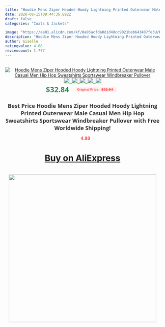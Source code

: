 ```yaml
---
title: "Hoodie Mens Ziper Hooded Hoody Lightning Printed Outerwear Male Casual Men Hip Hop Sweatshirts Sportswear Windbreaker Pullover"
date: 2020-08-15T09:44:36.892Z
draft: false
categories: "Coats & Jackets"

image: "https://ae01.alicdn.com/kf/Ha05acfda0d1d40cc9021beb643407fe3U/Hoodie-Mens-Ziper-Hooded-Hoody-Lightning-Printed-Outerwear-Male-Casual-Men-Hip-Hop-Sweatshirts-Sportswear-Windbreaker.jpg"
description: "Hoodie Mens Ziper Hooded Hoody Lightning Printed Outerwear Male Casual Men Hip Hop Sweatshirts Sportswear Windbreaker Pullover"
author: Giselle
ratingvalue: 4.88
reviewcount: 1.777
---
```

<br>
<div style="text-align: center;">
<a href="https://s.click.aliexpress.com/e/_ATAD7B" target="_blank" rel="nofollow noopener noreferrer"><img alt="Hoodie Mens Ziper Hooded Hoody Lightning Printed Outerwear Male Casual Men Hip Hop Sweatshirts Sportswear Windbreaker Pullover" class="magnifier-image" src="https://ae01.alicdn.com/kf/Ha05acfda0d1d40cc9021beb643407fe3U/Hoodie-Mens-Ziper-Hooded-Hoody-Lightning-Printed-Outerwear-Male-Casual-Men-Hip-Hop-Sweatshirts-Sportswear-Windbreaker.jpg_640x640.jpg">
<br>
<img style="border:1px solid salmon" src="https://ae01.alicdn.com/kf/Ha05acfda0d1d40cc9021beb643407fe3U/Hoodie-Mens-Ziper-Hooded-Hoody-Lightning-Printed-Outerwear-Male-Casual-Men-Hip-Hop-Sweatshirts-Sportswear-Windbreaker.jpg_120x120.jpg">&nbsp;&nbsp;<img style="border:1px solid salmon" src="https://ae01.alicdn.com/kf/Hd40507b0aa0e4ae8ac8cd1c3c4a8f397H/Hoodie-Mens-Ziper-Hooded-Hoody-Lightning-Printed-Outerwear-Male-Casual-Men-Hip-Hop-Sweatshirts-Sportswear-Windbreaker.jpg_120x120.jpg">&nbsp;&nbsp;<img style="border:1px solid salmon" src="https://ae01.alicdn.com/kf/H0d2235cc956e41bcaae1c34d27fafac7T/Hoodie-Mens-Ziper-Hooded-Hoody-Lightning-Printed-Outerwear-Male-Casual-Men-Hip-Hop-Sweatshirts-Sportswear-Windbreaker.jpg_120x120.jpg">&nbsp;&nbsp;<img style="border:1px solid salmon" src="https://ae01.alicdn.com/kf/H17c13239322b41f1b796a576ed21a81ft/Hoodie-Mens-Ziper-Hooded-Hoody-Lightning-Printed-Outerwear-Male-Casual-Men-Hip-Hop-Sweatshirts-Sportswear-Windbreaker.jpg_120x120.jpg">&nbsp;&nbsp;<img style="border:1px solid salmon" src="https://ae01.alicdn.com/kf/Hef5388f6d93646ac81605f5a579ae85bZ/Hoodie-Mens-Ziper-Hooded-Hoody-Lightning-Printed-Outerwear-Male-Casual-Men-Hip-Hop-Sweatshirts-Sportswear-Windbreaker.jpg_120x120.jpg"></a></div><br0>
<div style="text-align: center;"><span style="background-color: white; border: 0px; box-sizing: border-box; color: seagreen; display: inline-block; font-family: &quot;open sans&quot; , &quot;arial&quot; , &quot;helvetica&quot; , sans-serif , &quot;heiti&quot;; font-size: 24px; font-stretch: inherit; font-weight: 700; line-height: inherit; margin: 0px 10px 0px 0px; padding: 0px; vertical-align: middle;">$32.84 </span>
<span style="background: rgb(255 , 241 , 241); border-radius: 3px; border: 0px; box-sizing: border-box; color: #ff4747; display: inline-block; font-family: inherit; font-size: 12px; font-stretch: inherit; font-style: inherit; font-variant: inherit; font-weight: 600; line-height: inherit; margin: 0px; padding: 2px 5px; transform: scale(0.9); vertical-align: middle;">Original Price : <b style="text-decoration: line-through;">$32.84 </b> &nbsp;&nbsp;</span></div>
<h1 style="color: #333333; display: inline-block; font-family: &quot;open sans&quot; , &quot;arial&quot; , &quot;helvetica&quot; , sans-serif , &quot;heiti&quot;; font-size: 18px; font-stretch: inherit; font-weight: 700; text-align: center;">Best Price Hoodie Mens Ziper Hooded Hoody Lightning Printed Outerwear Male Casual Men Hip Hop Sweatshirts Sportswear Windbreaker Pullover with Free Worldwide Shipping!</h1>
<div style="color: #ff4747; text-align: center;">
<img src="https://4.bp.blogspot.com/-M0ZcTcb-5uY/XleCXlxnR4I/AAAAAAAAAEc/OrjgMkXV1oMQFaCRZj5HQwOCBcu3w1FegCPcBGAYYCw/s1600/star.png" style="height: 15px;">&nbsp;<b>4.88</b></div>
<div class="button_cont" align="center"><a class="buynow_a" href="https://s.click.aliexpress.com/e/_ATAD7B" target="_blank" rel="nofollow noopener noreferrer"><H1>Buy on AliExpress</H1></a></div><br>
<div class="separator" style="clear: both; text-align: center;">
<img src="https://lh3.googleusercontent.com/-pTy5HemUv9M/XlePHvY0dAI/AAAAAAAAAE4/0nX5iRUoIWY8eMW9Dpxeirr157OZliDIgCLcBGAsYHQ/s1600/badge.gif" width="480">
</div>
